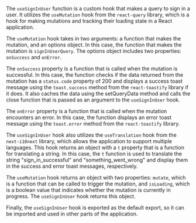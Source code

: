 The `useSignInUser` function is a custom hook that makes a query to sign in a user. It utilizes the `useMutation` hook from the `react-query` library, which is a hook for making mutations and tracking their loading state in a React application.

The `useMutation` hook takes in two arguments: a function that makes the mutation, and an options object. In this case, the function that makes the mutation is `signInUserQuery`. The options object includes two properties: `onSuccess` and `onError`.

The `onSuccess` property is a function that is called when the mutation is successful. In this case, the function checks if the data returned from the mutation has a `status.code` property of 200 and displays a success toast message using the `toast.success` method from the `react-toastify` library if it does. It also caches the data using the setQueryData method and calls the close function that is passed as an argument to the `useSignInUser` hook.

The `onError` property is a function that is called when the mutation encounters an error. In this case, the function displays an error toast message using the `toast.error` method from the `react-toastify` library.

The `useSignInUser` hook also utilizes the `useTranslation` hook from the `next-i18next` library, which allows the application to support multiple languages. This hook returns an object with a `t` property that is a function for translating a string. In this case, the `t` function is used to translate the string "sign_in_successful" and "something_went_wrong" and display them in the success and error toast messages, respectively.

The `useMutation` hook returns an object with two properties: `mutate`, which is a function that can be called to trigger the mutation, and `isLoading`, which is a boolean value that indicates whether the mutation is currently in progress. The `useSignInUser` hook returns this object.

Finally, the `useSignInUser` hook is exported as the default export, so it can be imported and used in other parts of the application.
